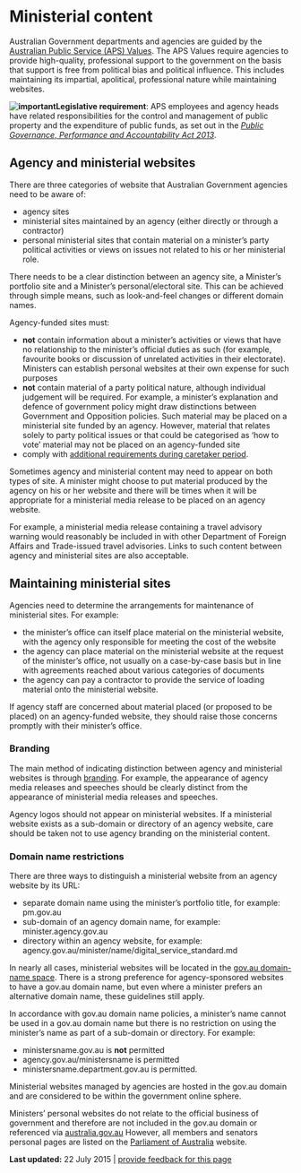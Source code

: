 Ministerial content
===================

Australian Government departments and agencies are guided by the [Australian Public Service (APS) Values](http://www.apsc.gov.au/aps-employment-policy-and-advice/aps-values-and-code-of-conduct/aps-values). The APS Values require agencies to provide high-quality, professional support to the government on the basis that support is free from political bias and political influence. This includes maintaining its impartial, apolitical, professional nature while maintaining websites.

**![important](../sites/g/files/net261/f/styles/large/public/importanticon.png%3Fitok=icqOt7eD)Legislative requirement**: APS employees and agency heads have related responsibilities for the control and management of public property and the expenditure of public funds, as set out in the [*Public Governance, Performance and Accountability Act 2013*](https://www.comlaw.gov.au/Details/C2013A00123/).

Agency and ministerial websites
-------------------------------

There are three categories of website that Australian Government agencies need to be aware of:

-   agency sites
-   ministerial sites maintained by an agency (either directly or through a contractor)
-   personal ministerial sites that contain material on a minister’s party political activities or views on issues not related to his or her ministerial role.

There needs to be a clear distinction between an agency site, a Minister’s portfolio site and a Minister’s personal/electoral site. This can be achieved through simple means, such as look-and-feel changes or different domain names.

Agency-funded sites must:

-   **not** contain information about a minister’s activities or views that have no relationship to the minister’s official duties as such (for example, favourite books or discussion of unrelated activities in their electorate). Ministers can establish personal websites at their own expense for such purposes
-   **not** contain material of a party political nature, although individual judgement will be required. For example, a minister’s explanation and defence of government policy might draw distinctions between Government and Opposition policies. Such material may be placed on a ministerial site funded by an agency. However, material that relates solely to party political issues or that could be categorised as ‘how to vote’ material may not be placed on an agency-funded site
-   comply with [additional requirements during caretaker period](caretaker_conventions.md).

Sometimes agency and ministerial content may need to appear on both types of site. A minister might choose to put material produced by the agency on his or her website and there will be times when it will be appropriate for a ministerial media release to be placed on an agency website.

For example, a ministerial media release containing a travel advisory warning would reasonably be included in with other Department of Foreign Affairs and Trade-issued travel advisories. Links to such content between agency and ministerial sites are also acceptable.

Maintaining ministerial sites
-----------------------------

Agencies need to determine the arrangements for maintenance of ministerial sites. For example:

-   the minister’s office can itself place material on the ministerial website, with the agency only responsible for meeting the cost of the website
-   the agency can place material on the ministerial website at the request of the minister’s office, not usually on a case-by-case basis but in line with agreements reached about various categories of documents
-   the agency can pay a contractor to provide the service of loading material onto the ministerial website.

If agency staff are concerned about material placed (or proposed to be placed) on an agency-funded website, they should raise those concerns promptly with their minister’s office.

### Branding

The main method of indicating distinction between agency and ministerial websites is through [branding](branding.md). For example, the appearance of agency media releases and speeches should be clearly distinct from the appearance of ministerial media releases and speeches.

Agency logos should not appear on ministerial websites. If a ministerial website exists as a sub-domain or directory of an agency website, care should be taken not to use agency branding on the ministerial content.

### Domain name restrictions

There are three ways to distinguish a ministerial website from an agency website by its URL:

-   separate domain name using the minister’s portfolio title, for example: pm.gov.au
-   sub-domain of an agency domain name, for example: minister.agency.gov.au
-   directory within an agency website, for example: agency.gov.au/minister/name/digital_service_standard.md

In nearly all cases, ministerial websites will be located in the [gov.au domain-name space](domain_names.md). There is a strong preference for agency-sponsored websites to have a gov.au domain name, but even where a minister prefers an alternative domain name, these guidelines still apply.

In accordance with gov.au domain name policies, a minister’s name cannot be used in a gov.au domain name but there is no restriction on using the minister’s name as part of a sub-domain or directory. For example:

-   ministersname.gov.au is **not** permitted
-   agency.gov.au/ministersname is permitted
-   ministersname.department.gov.au is permitted.

Ministerial websites managed by agencies are hosted in the gov.au domain and are considered to be within the government online sphere.

Ministers’ personal websites do not relate to the official business of government and therefore are not included in the gov.au domain or referenced via [australia.gov.au](http://www.australia.gov.au/) However, all members and senators personal pages are listed on the [Parliament of Australia](http://www.aph.gov.au/) website.

**Last updated:** 22 July 2015 | [provide feedback for this page](../feedback-design-guidance%3Furl_from=Ministerialcontent.html)

